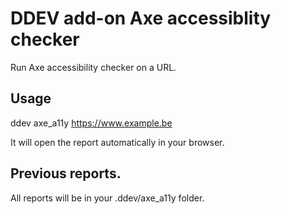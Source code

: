 # DDEV add-on Axe accessiblity checker

Run Axe accessibility checker on a URL.

## Usage

ddev axe_a11y https://www.example.be

It will open the report automatically in your browser.

## Previous reports.

All reports will be in your .ddev/axe_a11y folder.